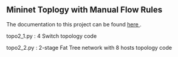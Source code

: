 ## Mininet Toplogy with Manual Flow Rules

The documentation to this project can be found <a href="https://www.dropbox.com/s/i23w2jfa9jeklpw/Mininet%20Toplogy%20with%20Manual%20Flow%20Rules.pdf?dl=0"> here </a>.


topo2_1.py : 4 Switch topology code

topo2_2.py : 2-stage Fat Tree network with 8 hosts topology code

